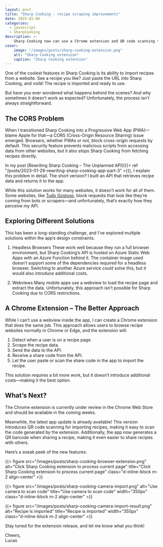 ```yaml
---
layout: post
title: "Sharp Cooking - recipe scraping improvements"
date: 2025-02-06
categories:
  - javascript
  - SharpCooking
description: >-
    Sharp Cooking now can use a Chrome extension and QR code scanning to improve recipe imports and sharing!
cover:
    image: "/images/posts/sharp-cooking-extension.png"
    alt: "Sharp Cooking extension"
    caption: "Sharp Cooking extension"
---
```


One of the coolest features in Sharp Cooking is its ability to import recipes from a website. See a recipe you like? Just paste the URL into Sharp Cooking, and voilà! The recipe is imported and ready to use.

But have you ever wondered what happens behind the scenes? And why sometimes it doesn’t work as expected? Unfortunately, the process isn’t always straightforward.

## The CORS Problem
When I transitioned Sharp Cooking into a Progressive Web App (PWA)—blame Apple for that—a CORS (Cross-Origin Resource Sharing) issue emerged. Browsers, whether PWAs or not, block cross-origin requests by default. This security feature prevents malicious scripts from accessing data from other websites, but it also stops Sharp Cooking from fetching recipes directly.

In my post [Rewriting Sharp Cooking – The Unplanned API]({{< ref "/posts/2023-01-29-rewriting-sharp-cooking-app-part-3" >}}), I explain this problem in detail. The short version? I built an API that retrieves recipe data and returns it to the app.

While this solution works for many websites, it doesn’t work for all of them. Some websites, like [Tudo Gostoso](https://www.tudogostoso.com.br/), block requests that look like they’re coming from bots or scrapers—and unfortunately, that’s exactly how they perceive my API.

## Exploring Different Solutions
This has been a long-standing challenge, and I’ve explored multiple solutions within the app’s design constraints.

1. Headless Browsers
These work well because they run a full browser environment, but Sharp Cooking’s API is hosted on Azure Static Web Apps with an Azure Function behind it. The container image used doesn’t support some of the dependencies required for a headless browser. Switching to another Azure service could solve this, but it would also introduce additional costs.

2. Webviews
Many mobile apps use a webview to load the recipe page and extract the data. Unfortunately, this approach isn’t possible for Sharp Cooking due to CORS restrictions.

## A Chrome Extension – The Better Approach

While I can’t use a webview inside the app, I can create a Chrome extension that does the same job. This approach allows users to browse recipe websites normally in Chrome or Edge, and the extension will:

1. Detect when a user is on a recipe page.
2. Scrape the recipe data.
3. Send the data to the API.
4. Receive a share code from the API.
5. Let the user paste or scan the share code in the app to import the recipe.

This solution requires a bit more work, but it doesn’t introduce additional costs—making it the best option.

## What’s Next?
The Chrome extension is currently under review in the Chrome Web Store and should be available in the coming weeks.

Meanwhile, the latest app update is already available! This version introduces QR code scanning for importing recipes, making it easy to scan the code generated by the extension. Additionally, the app now generates a QR barcode when sharing a recipe, making it even easier to share recipes with others.

Here’s a sneak peek of the new features:

{{< figure src="/images/posts/sharp-cooking-browser-extension.png" alt="Click Sharp Cooking extension to process current page" title="Click Sharp Cooking extension to process current page" class="d-inline-block m-2 align-center" >}}

{{< figure src="/images/posts/sharp-cooking-camera-import.png" alt="Use camera to scan code" title="Use camera to scan code" width="350px" class="d-inline-block m-2 align-center" >}}

{{< figure src="/images/posts/sharp-cooking-camera-import-result.png" alt="Recipe is imported" title="Recipe is imported" width="350px" class="d-inline-block m-2 align-center" >}}

Stay tuned for the extension release, and let me know what you think!

Cheers,\
Lucas